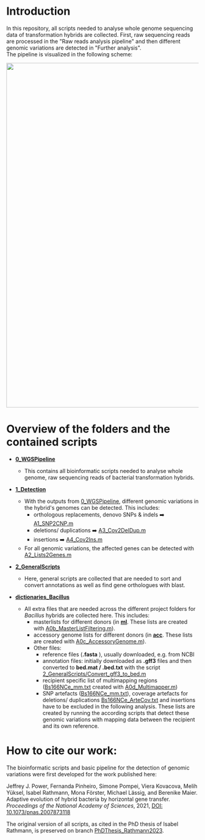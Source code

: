 # Introduction

In this repository, all scripts needed to analyse whole genome sequencing data of transformation hybrids are collected. First, raw sequencing reads are processed in the "Raw reads analysis pipeline" and then different genomic variations are detected in "Further analysis".  
The pipeline is visualized in the following scheme:  

  
<img src="https://github.com/Easybel/DetectionGV/blob/main/Pipeline_WGS.png" width="900">

# Overview of the folders and the contained scripts
- **[0_WGSPipeline](https://github.com/Easybel/DetectionGV/tree/main/0_WGSPipeline)**  
  - This contains all bioinformatic scripts needed to analyse whole genome, raw sequencing reads of bacterial transformation hybrids.
    
- **[1_Detection](https://github.com/Easybel/DetectionGV/tree/main/1_Detection)**
  - With the outputs from [0_WGSPipeline](https://github.com/Easybel/DetectionGV/tree/main/0_WGSPipeline), different genomic variations in the hybrid's genomes can be detected. This includes:
    - orthologous replacements, denovo SNPs & indels :arrow_right:  [A1_SNP2CNP.m](https://github.com/Easybel/DetectionGV/blob/main/1_Detection/A1_SNP2CNP.m)
    - deletions/ duplications :arrow_right: [A3_Cov2DelDup.m](https://github.com/Easybel/DetectionGV/blob/main/1_Detection/A3_Cov2DelDup.m)
    - insertions :arrow_right: [A4_Cov2Ins.m](https://github.com/Easybel/DetectionGV/blob/main/1_Detection/A4_Cov2Ins.m)
  - For all genomic variations, the affected genes can be detected with [A2_Lists2Genes.m](https://github.com/Easybel/DetectionGV/blob/main/1_Detection/A2_Lists2Genes.m)
    
- **[2_GeneralScripts](https://github.com/Easybel/DetectionGV/tree/main/2_GeneralScripts)**
  - Here, general scripts are collected that are needed to sort and convert annotations as well as find gene orthologues with blast.
 
- **[dictionaries_Bacillus](https://github.com/Easybel/DetectionGV/tree/main/dictionaries_Bacillus)**
  - All extra files that are needed across the different project folders for _Bacillus_ hybrids are collected here. This includes:
    - masterlists for different donors (in **[ml](https://github.com/Easybel/DetectionGV/tree/main/dictionaries_Bacillus/ml)**. These lists are created with [A0b_MasterListFiltering.m](https://github.com/Easybel/DetectionGV/blob/main/1_Detection/A0b_MasterListFiltering.m)).
    - accessory genome lists for different donors (in **[acc](https://github.com/Easybel/DetectionGV/tree/main/dictionaries_Bacillus/acc)**. These lists are created with [A0c_AccessoryGenome.m](https://github.com/Easybel/DetectionGV/blob/main/1_Detection/A0c_AccessoryGenome.m)).
    - Other files:
      - reference files (**.fasta** ), usually downloaded, e.g. from NCBI
      - annotation files: initially downloaded as **.gff3** files and then converted to **bed.mat / .bed.txt** with the script [2_GeneralScripts/Convert_gff3_to_bed.m](https://github.com/Easybel/DetectionGV/blob/main/2_GeneralScripts/Convert_gff3_to_bed.m)
      - recipient specific list of multimapping regions ([Bs166NCe_mm.txt](https://github.com/Easybel/DetectionGV/blob/main/dictionaries/Bs166NCe_mm.txt) created with [A0d_Multimapper.m](https://github.com/Easybel/DetectionGV/blob/main/1_Detection/A0d_Multimapper.m))
      -  SNP artefacts ([Bs166NCe_mm.txt](https://github.com/Easybel/DetectionGV/blob/main/dictionaries/Bs166NCe_ArteSNPs.vcf)), coverage artefacts for deletions/ duplications [Bs166NCe_ArteCov.txt](https://github.com/Easybel/DetectionGV/blob/main/dictionaries/Bs166NCe_ArteCov.txt) and insertions have to be excluded in the following analysis. These lists are created by running the according scripts that detect these genomic variations with mapping data between the recipient and its own reference. 

# How to cite our work:
The bioinformatic scripts and basic pipeline for the detection of genomic variations were first developed for the work published here:

Jeffrey J. Power, Fernanda Pinheiro, Simone Pompei, Viera Kovacova, Melih Yüksel, Isabel Rathmann, Mona Förster, Michael Lässig, and Berenike Maier. Adaptive evolution of hybrid bacteria by horizontal gene transfer. _Proceedings of the National Academy of Sciences_, 2021, [ DOI: 10.1073/pnas.2007873118 ](https://www.pnas.org/doi/full/10.1073/pnas.2007873118)


The original version of all scripts, as cited in the PhD thesis of Isabel Rathmann, is preserved on branch [PhDThesis_Rathmann2023](https://github.com/Easybel/DetectionGV/tree/PhDThesis_Rathmann2023).
